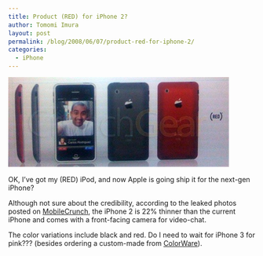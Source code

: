 ```yaml
---
title: Product (RED) for iPhone 2?
author: Tomomi Imura
layout: post
permalink: /blog/2008/06/07/product-red-for-iphone-2/
categories:
  - iPhone
---
```

![iPhone 2][1]  
  
OK, I&#8217;ve got my (RED) iPod, and now Apple is going ship it for the next-gen iPhone?

Although not sure about the credibility, according to the leaked photos posted on <a href="http://mobilecrunch.com/2008/06/06/photos-of-the-iphone-2-leaked/" target="_blank">MobileCrunch</a>, the iPhone 2 is 22% thinner than the current iPhone and comes with a front-facing camera for video-chat.

The color variations include black and red. Do I need to wait for iPhone 3 for pink??? (besides ordering a custom-made from <a href="http://www.colorwarepc.com/p-103-iphone.aspx" target="_blank">ColorWare</a>).

 [1]: /assets/images/wp-content/misc/iphone2_1.jpg